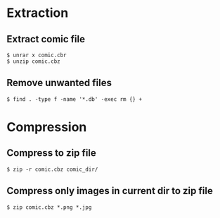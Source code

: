 # Extraction
## Extract comic file
```
$ unrar x comic.cbr
$ unzip comic.cbz
```

## Remove unwanted files
```
$ find . -type f -name '*.db' -exec rm {} +
```

# Compression
## Compress to zip file
```
$ zip -r comic.cbz comic_dir/
```

## Compress only images in current dir to zip file
```
$ zip comic.cbz *.png *.jpg
```
